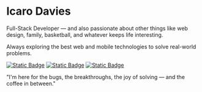 # Icaro Davies

Full-Stack Developer — and also passionate about other things like web design, family, basketball, and whatever keeps life interesting.

Always exploring the best web and mobile technologies to solve real-world problems.

<a href="https://www.linkedin.com/in/icaro-davies-12056573/">![Static Badge](https://img.shields.io/badge/Linkedin-1A1B1E?style=for-the-badge)</a>
<a href="https://www.instagram.com/icarodavies/">![Static Badge](https://img.shields.io/badge/Instagram-1A1B1E?style=for-the-badge)</a>
<a href="mailto:idavies@outlook.com">![Static Badge](https://img.shields.io/badge/Email-1A1B1E?style=for-the-badge&link=mailto%3Aidavies%40outlook.com)</a>






"I'm here for the bugs, the breakthroughs, the joy of solving — and the coffee in between."

